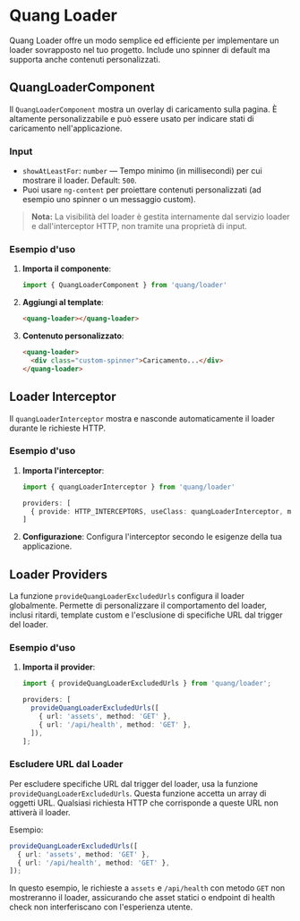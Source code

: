 # Quang Loader

Quang Loader offre un modo semplice ed efficiente per implementare un loader sovrapposto nel tuo progetto. Include uno spinner di default ma supporta anche contenuti personalizzati.

## QuangLoaderComponent

Il `QuangLoaderComponent` mostra un overlay di caricamento sulla pagina. È altamente personalizzabile e può essere usato per indicare stati di caricamento nell'applicazione.

### Input

- `showAtLeastFor`: `number` — Tempo minimo (in millisecondi) per cui mostrare il loader. Default: `500`.
- Puoi usare `ng-content` per proiettare contenuti personalizzati (ad esempio uno spinner o un messaggio custom).

> **Nota:** La visibilità del loader è gestita internamente dal servizio loader e dall'interceptor HTTP, non tramite una proprietà di input.

### Esempio d'uso

1. **Importa il componente**:
   ```typescript
   import { QuangLoaderComponent } from 'quang/loader'
   ```
2. **Aggiungi al template**:
   ```html
   <quang-loader></quang-loader>
   ```
3. **Contenuto personalizzato**:
   ```html
   <quang-loader>
     <div class="custom-spinner">Caricamento...</div>
   </quang-loader>
   ```

## Loader Interceptor

Il `quangLoaderInterceptor` mostra e nasconde automaticamente il loader durante le richieste HTTP.

### Esempio d'uso

1. **Importa l'interceptor**:
   ```typescript
   import { quangLoaderInterceptor } from 'quang/loader'

   providers: [
     { provide: HTTP_INTERCEPTORS, useClass: quangLoaderInterceptor, multi: true }
   ]
   ```
2. **Configurazione**:
   Configura l'interceptor secondo le esigenze della tua applicazione.

## Loader Providers

La funzione `provideQuangLoaderExcludedUrls` configura il loader globalmente. Permette di personalizzare il comportamento del loader, inclusi ritardi, template custom e l'esclusione di specifiche URL dal trigger del loader.

### Esempio d'uso

1. **Importa il provider**:
   ```typescript
   import { provideQuangLoaderExcludedUrls } from 'quang/loader';

   providers: [
     provideQuangLoaderExcludedUrls([
       { url: 'assets', method: 'GET' },
       { url: '/api/health', method: 'GET' },
     ]),
   ];
   ```

### Escludere URL dal Loader

Per escludere specifiche URL dal trigger del loader, usa la funzione `provideQuangLoaderExcludedUrls`. Questa funzione accetta un array di oggetti URL. Qualsiasi richiesta HTTP che corrisponde a queste URL non attiverà il loader.

Esempio:

```typescript
provideQuangLoaderExcludedUrls([
  { url: 'assets', method: 'GET' },
  { url: '/api/health', method: 'GET' },
]);
```

In questo esempio, le richieste a `assets` e `/api/health` con metodo `GET` non mostreranno il loader, assicurando che asset statici o endpoint di health check non interferiscano con l'esperienza utente.
